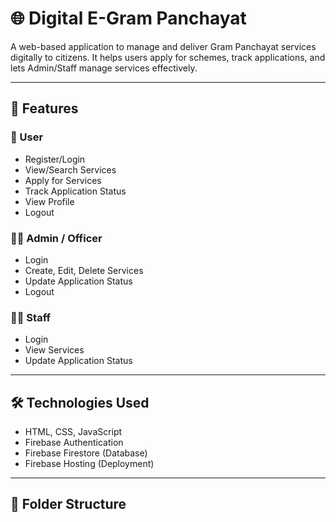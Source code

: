 
# 🌐 Digital E-Gram Panchayat

A web-based application to manage and deliver Gram Panchayat services digitally to citizens. It helps users apply for schemes, track applications, and lets Admin/Staff manage services effectively.

---

## 📌 Features

### 👤 User
- Register/Login
- View/Search Services
- Apply for Services
- Track Application Status
- View Profile
- Logout

### 👨‍💼 Admin / Officer
- Login
- Create, Edit, Delete Services
- Update Application Status
- Logout

### 👨‍🔧 Staff
- Login
- View Services
- Update Application Status

---

## 🛠 Technologies Used

- HTML, CSS, JavaScript
- Firebase Authentication
- Firebase Firestore (Database)
- Firebase Hosting (Deployment)

---

## 🧱 Folder Structure

